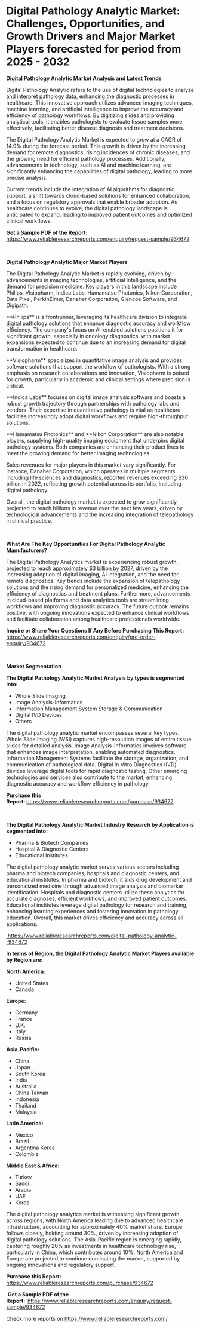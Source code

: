 <p><h1>Digital Pathology Analytic Market: Challenges, Opportunities, and Growth Drivers and Major Market Players forecasted for period from 2025 - 2032</h1></p><p><strong>Digital Pathology Analytic Market Analysis and Latest Trends</strong></p>
<p><p>Digital Pathology Analytic refers to the use of digital technologies to analyze and interpret pathology data, enhancing the diagnostic processes in healthcare. This innovative approach utilizes advanced imaging techniques, machine learning, and artificial intelligence to improve the accuracy and efficiency of pathology workflows. By digitizing slides and providing analytical tools, it enables pathologists to evaluate tissue samples more effectively, facilitating better disease diagnosis and treatment decisions.</p><p>The Digital Pathology Analytic Market is expected to grow at a CAGR of 14.9% during the forecast period. This growth is driven by the increasing demand for remote diagnostics, rising incidences of chronic diseases, and the growing need for efficient pathology processes. Additionally, advancements in technology, such as AI and machine learning, are significantly enhancing the capabilities of digital pathology, leading to more precise analysis. </p><p>Current trends include the integration of AI algorithms for diagnostic support, a shift towards cloud-based solutions for enhanced collaboration, and a focus on regulatory approvals that enable broader adoption. As healthcare continues to evolve, the digital pathology landscape is anticipated to expand, leading to improved patient outcomes and optimized clinical workflows.</p></p>
<p><strong>Get a Sample PDF of the Report:&nbsp;</strong> <a href="https://www.reliableresearchreports.com/enquiry/request-sample/934672?utm_campaign=3355&utm_medium=2&utm_source=Github&utm_content=ia&utm_term=07032025&utm_id=digital-pathology-analytic">https://www.reliableresearchreports.com/enquiry/request-sample/934672</a></p>
<p>&nbsp;</p>
<p><strong>Digital Pathology Analytic Major Market Players</strong></p>
<p><p>The Digital Pathology Analytic Market is rapidly evolving, driven by advancements in imaging technologies, artificial intelligence, and the demand for precision medicine. Key players in this landscape include Philips, Visiopharm, Indica Labs, Hamamatsu Photonics, Nikon Corporation, Data Pixel, PerkinElmer, Danaher Corporation, Glencoe Software, and Digipath.</p><p>**Philips** is a frontrunner, leveraging its healthcare division to integrate digital pathology solutions that enhance diagnostic accuracy and workflow efficiency. The company's focus on AI-enabled solutions positions it for significant growth, especially in oncology diagnostics, with market expansions expected to continue due to an increasing demand for digital transformation in healthcare.</p><p>**Visiopharm** specializes in quantitative image analysis and provides software solutions that support the workflow of pathologists. With a strong emphasis on research collaborations and innovation, Visiopharm is poised for growth, particularly in academic and clinical settings where precision is critical.</p><p>**Indica Labs** focuses on digital image analysis software and boasts a robust growth trajectory through partnerships with pathology labs and vendors. Their expertise in quantitative pathology is vital as healthcare facilities increasingly adopt digital workflows and require high-throughput solutions.</p><p>**Hamamatsu Photonics** and **Nikon Corporation** are also notable players, supplying high-quality imaging equipment that underpins digital pathology systems. Both companies are enhancing their product lines to meet the growing demand for better imaging technologies.</p><p>Sales revenues for major players in this market vary significantly. For instance, Danaher Corporation, which operates in multiple segments including life sciences and diagnostics, reported revenues exceeding $30 billion in 2022, reflecting growth potential across its portfolio, including digital pathology.</p><p>Overall, the digital pathology market is expected to grow significantly, projected to reach billions in revenue over the next few years, driven by technological advancements and the increasing integration of telepathology in clinical practice.</p></p>
<p>&nbsp;</p>
<p><strong>What Are The Key Opportunities For Digital Pathology Analytic Manufacturers?</strong></p>
<p><p>The Digital Pathology Analytics market is experiencing robust growth, projected to reach approximately $3 billion by 2027, driven by the increasing adoption of digital imaging, AI integration, and the need for remote diagnostics. Key trends include the expansion of telepathology solutions and the rising demand for personalized medicine, enhancing the efficiency of diagnostics and treatment plans. Furthermore, advancements in cloud-based platforms and data analytics tools are streamlining workflows and improving diagnostic accuracy. The future outlook remains positive, with ongoing innovations expected to enhance clinical workflows and facilitate collaboration among healthcare professionals worldwide.</p></p>
<p><strong>Inquire or Share Your Questions If Any Before Purchasing This Report:</strong> <a href="https://www.reliableresearchreports.com/enquiry/pre-order-enquiry/934672?utm_campaign=3355&utm_medium=2&utm_source=Github&utm_content=ia&utm_term=07032025&utm_id=digital-pathology-analytic">https://www.reliableresearchreports.com/enquiry/pre-order-enquiry/934672</a></p>
<p>&nbsp;</p>
<p><strong>Market Segmentation</strong></p>
<p><strong>The Digital Pathology Analytic Market Analysis by types is segmented into:</strong></p>
<p><ul><li>Whole Slide Imaging</li><li>Image Analysis-Informatics</li><li>Information Management System Storage & Communication</li><li>Digital IVD Devices</li><li>Others</li></ul></p>
<p><p>The digital pathology analytic market encompasses several key types. Whole Slide Imaging (WSI) captures high-resolution images of entire tissue slides for detailed analysis. Image Analysis-Informatics involves software that enhances image interpretation, enabling automated diagnostics. Information Management Systems facilitate the storage, organization, and communication of pathological data. Digital In Vitro Diagnostics (IVD) devices leverage digital tools for rapid diagnostic testing. Other emerging technologies and services also contribute to the market, enhancing diagnostic accuracy and workflow efficiency in pathology.</p></p>
<p><strong>Purchase this Report:&nbsp;</strong><a href="https://www.reliableresearchreports.com/purchase/934672?utm_campaign=3355&utm_medium=2&utm_source=Github&utm_content=ia&utm_term=07032025&utm_id=digital-pathology-analytic">https://www.reliableresearchreports.com/purchase/934672</a></p>
<p>&nbsp;</p>
<p><strong>The Digital Pathology Analytic Market Industry Research by Application is segmented into:</strong></p>
<p><ul><li>Pharma & Biotech Companies</li><li>Hospital & Diagnostic Centers</li><li>Educational Institutes</li></ul></p>
<p><p>The digital pathology analytic market serves various sectors including pharma and biotech companies, hospitals and diagnostic centers, and educational institutes. In pharma and biotech, it aids drug development and personalized medicine through advanced image analysis and biomarker identification. Hospitals and diagnostic centers utilize these analytics for accurate diagnoses, efficient workflows, and improved patient outcomes. Educational institutes leverage digital pathology for research and training, enhancing learning experiences and fostering innovation in pathology education. Overall, this market drives efficiency and accuracy across all applications.</p></p>
<p><a href="https://www.reliableresearchreports.com/digital-pathology-analytic-r934672?utm_campaign=3355&utm_medium=2&utm_source=Github&utm_content=ia&utm_term=07032025&utm_id=digital-pathology-analytic">&nbsp;https://www.reliableresearchreports.com/digital-pathology-analytic-r934672</a></p>
<p><strong>In terms of Region, the Digital Pathology Analytic Market Players available by Region are:</strong></p>
<p>
    <p> <strong> North America: </strong>
        <ul>
            <li>United States</li>
            <li>Canada</li>
        </ul>
        </p> 
    <p> <strong> Europe: </strong>
        <ul>
            <li>Germany</li>
            <li>France</li>
            <li>U.K.</li>
            <li>Italy</li>
            <li>Russia</li>
        </ul>
        </p> 
    <p> <strong> Asia-Pacific: </strong>
        <ul>
            <li>China</li>
            <li>Japan</li>
            <li>South Korea</li>
            <li>India</li>
            <li>Australia</li>
            <li>China Taiwan</li>
            <li>Indonesia</li>
            <li>Thailand</li>
            <li>Malaysia</li>
        </ul>
        </p> 
    <p> <strong> Latin America: </strong>
        <ul>
            <li>Mexico</li>
            <li>Brazil</li>
            <li>Argentina Korea</li>
            <li>Colombia</li>
        </ul>
        </p> 
    <p> <strong> Middle East & Africa: </strong>
        <ul>
            <li>Turkey</li>
            <li>Saudi</li>
            <li>Arabia</li>
            <li>UAE</li>
            <li>Korea</li>
        </ul>
    </p>
    </p>
<p><p>The digital pathology analytics market is witnessing significant growth across regions, with North America leading due to advanced healthcare infrastructure, accounting for approximately 40% market share. Europe follows closely, holding around 30%, driven by increasing adoption of digital pathology solutions. The Asia-Pacific region is emerging rapidly, capturing roughly 20% as investments in healthcare technology rise, particularly in China, which contributes around 10%. North America and Europe are projected to continue dominating the market, supported by ongoing innovations and regulatory support.</p></p>
<p><strong>Purchase this Report: </strong><a href="https://www.reliableresearchreports.com/purchase/934672?utm_campaign=3355&utm_medium=2&utm_source=Github&utm_content=ia&utm_term=07032025&utm_id=digital-pathology-analytic">https://www.reliableresearchreports.com/purchase/934672</a></p>
<p>&nbsp;<strong>Get a Sample PDF of the Report:&nbsp;&nbsp;</strong><a href="https://www.reliableresearchreports.com/enquiry/request-sample/934672?utm_campaign=3355&utm_medium=2&utm_source=Github&utm_content=ia&utm_term=07032025&utm_id=digital-pathology-analytic">https://www.reliableresearchreports.com/enquiry/request-sample/934672</a></p>
<p><strong></strong></p>
<p>Check more reports on <a href="https://www.reliableresearchreports.com/?utm_campaign=3355&utm_medium=2&utm_source=Github&utm_content=ia&utm_term=07032025&utm_id=digital-pathology-analytic">https://www.reliableresearchreports.com/</a></p>